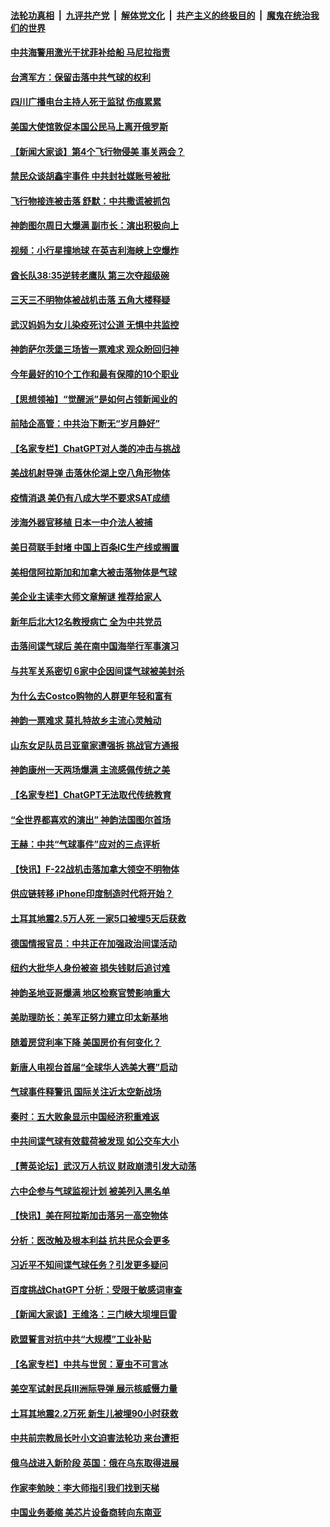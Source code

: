####  [法轮功真相](../../../../basic/blob/master/README.md?t=02140412) &nbsp;|&nbsp; [九评共产党](../../../../9ping.md/blob/master/README.md?t=02140412) &nbsp;|&nbsp; [解体党文化](../../../../jtdwh.md/blob/master/README.md?t=02140412)  &nbsp;|&nbsp; [共产主义的终极目的](../../../../gczydzjmd.md/blob/master/README.md?t=02140412) &nbsp;|&nbsp; [魔鬼在统治我们的世界](../../../../mgztzwmdsj.md/blob/master/README.md?t=02140412) 

#### [中共海警用激光干扰菲补给船 马尼拉指责](../pages/nf4514/n13929037.md?t=02140412) 

#### [台湾军方：保留击落中共气球的权利](../pages/nf4514/n13929055.md?t=02140412) 

#### [四川广播电台主持人死于监狱 伤痕累累](../pages/nf4514/n13929027.md?t=02140412) 

#### [美国大使馆敦促本国公民马上离开俄罗斯](../pages/nf4514/n13928935.md?t=02140412) 

#### [【新闻大家谈】第4个飞行物侵美 事关两会？](../pages/nf4514/n13928592.md?t=02140412) 

#### [禁民众谈胡鑫宇事件 中共封社媒账号被批](../pages/nf4514/n13928669.md?t=02140412) 

#### [飞行物接连被击落 舒默：中共撒谎被抓包](../pages/nf4514/n13928471.md?t=02140412) 

#### [神韵图尔周日大爆满 副市长：演出积极向上](../pages/nf4514/n13928689.md?t=02140412) 

#### [视频：小行星撞地球 在英吉利海峡上空爆炸](../pages/nf4514/n13929003.md?t=02140412) 

#### [酋长队38:35逆转老鹰队 第三次夺超级碗](../pages/nf4514/n13928382.md?t=02140412) 

#### [三天三不明物体被战机击落 五角大楼释疑](../pages/nf4514/n13928450.md?t=02140412) 

#### [武汉妈妈为女儿染疫死讨公道 无惧中共监控](../pages/nf4514/n13928366.md?t=02140412) 

#### [神韵萨尔茨堡三场皆一票难求 观众盼回归神](../pages/nf4514/n13928542.md?t=02140412) 

#### [今年最好的10个工作和最有保障的10个职业](../pages/nf4514/n13925955.md?t=02140412) 

#### [【思想领袖】“觉醒派”是如何占领新闻业的](../pages/nf4514/n13895817.md?t=02140412) 

#### [前陆企高管：中共治下断无“岁月静好”](../pages/nf4514/n13927278.md?t=02140412) 

#### [【名家专栏】ChatGPT对人类的冲击与挑战](../pages/nf4514/n13925475.md?t=02140412) 

#### [美战机射导弹 击落休伦湖上空八角形物体](../pages/nf4514/n13928353.md?t=02140412) 

#### [疫情消退 美仍有八成大学不要求SAT成绩](../pages/nf4514/n13928247.md?t=02140412) 

#### [涉海外器官移植 日本一中介法人被捕](../pages/nf4514/n13928266.md?t=02140412) 

#### [美日荷联手封堵 中国上百条IC生产线或搁置](../pages/nf4514/n13928285.md?t=02140412) 

#### [美相信阿拉斯加和加拿大被击落物体是气球](../pages/nf4514/n13928255.md?t=02140412) 

#### [美企业主读李大师文章解谜 推荐给家人](../pages/nf4514/n13927771.md?t=02140412) 

#### [新年后北大12名教授病亡 全为中共党员](../pages/nf4514/n13928257.md?t=02140412) 

#### [击落间谍气球后 美在南中国海举行军事演习](../pages/nf4514/n13928238.md?t=02140412) 

#### [与共军关系密切 6家中企因间谍气球被美封杀](../pages/nf4514/n13928239.md?t=02140412) 

#### [为什么去Costco购物的人群更年轻和富有](../pages/nf4514/n13927372.md?t=02140412) 

#### [神韵一票难求 莫扎特故乡主流心灵触动](../pages/nf4514/n13927851.md?t=02140412) 

#### [山东女足队员吕亚童家遭强拆 挑战官方通报](../pages/nf4514/n13927831.md?t=02140412) 

#### [神韵康州一天两场爆满 主流感佩传统之美](../pages/nf4514/n13928015.md?t=02140412) 

#### [【名家专栏】ChatGPT无法取代传统教育](../pages/nf4514/n13927127.md?t=02140412) 

#### [“全世界都喜欢的演出” 神韵法国图尔首场](../pages/nf4514/n13927865.md?t=02140412) 

#### [王赫：中共“气球事件”应对的三点评析](../pages/nf4514/n13927749.md?t=02140412) 

#### [【快讯】F-22战机击落加拿大领空不明物体](../pages/nf4514/n13927769.md?t=02140412) 

#### [供应链转移 iPhone印度制造时代将开始？](../pages/nf4514/n13927744.md?t=02140412) 

#### [土耳其地震2.5万人死 一家5口被埋5天后获救](../pages/nf4514/n13927625.md?t=02140412) 

#### [德国情报官员：中共正在加强政治间谍活动](../pages/nf4514/n13927691.md?t=02140412) 

#### [纽约大批华人身份被盗 损失钱财后追讨难](../pages/nf4514/n13927447.md?t=02140412) 

#### [神韵圣地亚哥爆满 地区检察官赞影响重大](../pages/nf4514/n13927629.md?t=02140412) 

#### [美助理防长：美军正努力建立印太新基地](../pages/nf4514/n13927510.md?t=02140412) 

#### [随着房贷利率下降 美国房价有何变化？](../pages/nf4514/n13927408.md?t=02140412) 

#### [新唐人电视台首届“全球华人选美大赛”启动](../pages/nf4514/n13927471.md?t=02140412) 

#### [气球事件释警讯 国际关注近太空新战场](../pages/nf4514/n13927404.md?t=02140412) 

#### [秦时：五大败象显示中国经济积重难返](../pages/nf4514/n13927241.md?t=02140412) 

#### [中共间谍气球有效载荷被发现 如公交车大小](../pages/nf4514/n13927327.md?t=02140412) 

#### [【菁英论坛】武汉万人抗议 财政崩溃引发大动荡](../pages/nf4514/n13927204.md?t=02140412) 

#### [六中企参与气球监视计划 被美列入黑名单](../pages/nf4514/n13927280.md?t=02140412) 

#### [【快讯】美在阿拉斯加击落另一高空物体](../pages/nf4514/n13927261.md?t=02140412) 

#### [分析：医改触及根本利益 抗共民众会更多](../pages/nf4514/n13926456.md?t=02140412) 

#### [习近平不知间谍气球任务？引发更多疑问](../pages/nf4514/n13927245.md?t=02140412) 

#### [百度挑战ChatGPT 分析：受限于敏感词审查](../pages/nf4514/n13927243.md?t=02140412) 

#### [【新闻大家谈】王维洛：三门峡大坝埋巨雷](../pages/nf4514/n13927174.md?t=02140412) 

#### [欧盟誓言对抗中共“大规模”工业补贴](../pages/nf4514/n13927206.md?t=02140412) 

#### [【名家专栏】中共与世贸：夏虫不可言冰](../pages/nf4514/n13924595.md?t=02140412) 

#### [美空军试射民兵III洲际导弹 展示核威慑力量](../pages/nf4514/n13927219.md?t=02140412) 

#### [土耳其地震2.2万死 新生儿被埋90小时获救](../pages/nf4514/n13927032.md?t=02140412) 

#### [中共前宗教局长叶小文迫害法轮功 来台遭拒](../pages/nf4514/n13927164.md?t=02140412) 

#### [俄乌战进入新阶段 英国：俄在乌东取得进展](../pages/nf4514/n13927045.md?t=02140412) 

#### [作家李勉映：李大师指引我们找到天梯](../pages/nf4514/n13926941.md?t=02140412) 

#### [中国业务萎缩 美芯片设备商转向东南亚](../pages/nf4514/n13926951.md?t=02140412) 

